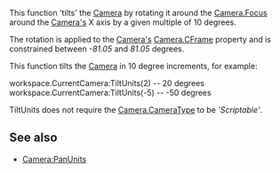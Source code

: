 This function 'tilts' the [Camera](https://developer.roblox.com/en-us/api-reference/class/Camera) by rotating it around the [Camera.Focus](https://developer.roblox.com/en-us/api-reference/property/Camera/Focus) around the [Camera's](https://developer.roblox.com/en-us/api-reference/class/Camera) X axis by a given multiple of 10 degrees.

The rotation is applied to the [Camera's](https://developer.roblox.com/en-us/api-reference/class/Camera) [Camera.CFrame](https://developer.roblox.com/en-us/api-reference/property/Camera/CFrame) property and is constrained between _\-81.05_ and _81.05_ degrees.

This function tilts the [Camera](https://developer.roblox.com/en-us/api-reference/class/Camera) in 10 degree increments, for example:

workspace.CurrentCamera:TiltUnits(2) -- 20 degrees
workspace.CurrentCamera:TiltUnits(-5) -- -50 degrees

TiltUnits does not require the [Camera.CameraType](https://developer.roblox.com/en-us/api-reference/property/Camera/CameraType) to be _'Scriptable'_.

See also
--------

*   [Camera:PanUnits](https://developer.roblox.com/en-us/api-reference/function/Camera/PanUnits)